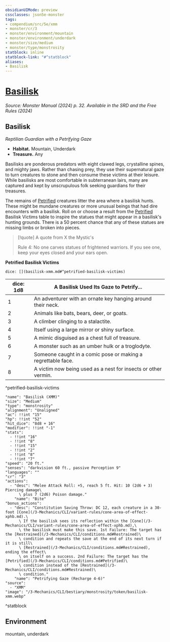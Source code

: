 ```yaml
---
obsidianUIMode: preview
cssclasses: json5e-monster
tags:
- compendium/src/5e/xmm
- monster/cr/3
- monster/environment/mountain
- monster/environment/underdark
- monster/size/medium
- monster/type/monstrosity
statblock: inline
statblock-link: "#^statblock"
aliases:
- Basilisk
---
```

# [Basilisk](3-Mechanics\CLI\bestiary\monstrosity/basilisk-xmm.md)
*Source: Monster Manual (2024) p. 32. Available in the <span title='Systems Reference Document (5.2)'>SRD</span> and the Free Rules (2024)*  

## Basilisk

*Reptilian Guardian with a Petrifying Gaze*

- **Habitat.** Mountain, Underdark  
- **Treasure.** Any  

Basilisks are ponderous predators with eight clawed legs, crystalline spines, and mighty jaws. Rather than chasing prey, they use their supernatural gaze to turn creatures to stone and then consume these victims at their leisure. While basilisks are most comfortable in subterranean lairs, many are captured and kept by unscrupulous folk seeking guardians for their treasures.

The remains of [Petrified](conditions.md#Petrified) creatures litter the area where a basilisk hunts. These might be mundane creatures or more unusual beings that had dire encounters with a basilisk. Roll on or choose a result from the [Petrified](conditions.md#Petrified) Basilisk Victims table to inspire the statues that might appear in a basilisk's hunting grounds. There is a 50 percent chance that any of these statues are missing limbs or broken into pieces.

> [!quote] A quote from X the Mystic's  
> 
> Rule 4: No one carves statues of frightened warriors. If you see one, keep your eyes closed and your ears open.

**Petrified Basilisk Victims**

`dice: [](basilisk-xmm.md#^petrified-basilisk-victims)`

| dice: 1d8 | A Basilisk Used Its Gaze to Petrify... |
|-----------|----------------------------------------|
| 1 | An adventurer with an ornate key hanging around their neck. |
| 2 | Animals like bats, bears, deer, or goats. |
| 3 | A climber clinging to a stalactite. |
| 4 | Itself using a large mirror or shiny surface. |
| 5 | A mimic disguised as a chest full of treasure. |
| 6 | A monster such as an umber hulk or a troglodyte. |
| 7 | Someone caught in a comic pose or making a regrettable face. |
| 8 | A victim now being used as a nest for insects or other vermin. |
^petrified-basilisk-victims

```statblock
"name": "Basilisk (XMM)"
"size": "Medium"
"type": "monstrosity"
"alignment": "Unaligned"
"ac": !!int "15"
"hp": !!int "52"
"hit_dice": "8d8 + 16"
"modifier": !!int "-1"
"stats":
  - !!int "16"
  - !!int "8"
  - !!int "15"
  - !!int "2"
  - !!int "8"
  - !!int "7"
"speed": "20 ft."
"senses": "darkvision 60 ft., passive Perception 9"
"languages": ""
"cr": "3"
"actions":
  - "desc": "Melee Attack Roll: +5, reach 5 ft. Hit: 10 (2d6 + 3) Piercing damage\
      \ plus 7 (2d6) Poison damage."
    "name": "Bite"
"bonus_actions":
  - "desc": "Constitution Saving Throw: DC 12, each creature in a 30-foot [Cone](/3-Mechanics/CLI/variant-rules/cone-area-of-effect-xphb.md).\
      \ If the basilisk sees its reflection within the [Cone](/3-Mechanics/CLI/variant-rules/cone-area-of-effect-xphb.md),\
      \ the basilisk must make this save. 1st Failure: The target has the [Restrained](/3-Mechanics/CLI/conditions.md#Restrained)\
      \ condition and repeats the save at the end of its next turn if it is still\
      \ [Restrained](/3-Mechanics/CLI/conditions.md#Restrained), ending the effect\
      \ on itself on a success. 2nd Failure: The target has the [Petrified](/3-Mechanics/CLI/conditions.md#Petrified)\
      \ condition instead of the [Restrained](/3-Mechanics/CLI/conditions.md#Restrained)\
      \ condition."
    "name": "Petrifying Gaze (Recharge 4-6)"
"source":
  - "XMM"
"image": "/3-Mechanics/CLI/bestiary/monstrosity/token/basilisk-xmm.webp"
```
^statblock

## Environment

mountain, underdark